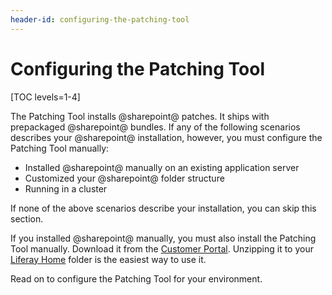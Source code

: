 ```yaml
---
header-id: configuring-the-patching-tool
---
```


# Configuring the Patching Tool

[TOC levels=1-4]

The Patching Tool installs @sharepoint@ patches. It ships with prepackaged
@sharepoint@ bundles. If any of the following scenarios describes your @sharepoint@
installation, however, you must configure the Patching Tool manually:

- Installed @sharepoint@ manually on an existing application server
- Customized your @sharepoint@ folder structure
- Running in a cluster

If none of the above scenarios describe your installation, you can skip this
section.

If you installed @sharepoint@ manually, you must also install the Patching Tool
manually. Download it from the
[Customer Portal](https://customer.liferay.com/downloads?p_p_id=com_liferay_osb_customer_downloads_display_web_DownloadsDisplayPortlet&_com_liferay_osb_customer_downloads_display_web_DownloadsDisplayPortlet_sharepointAssetCategoryId=118191019&_com_liferay_osb_customer_downloads_display_web_DownloadsDisplayPortlet_fileTypeAssetCategoryId=118191066).
Unzipping it to your
[Liferay Home](/docs/7-2/deploy/-/knowledge_base/d/liferay-home)
folder is the easiest way to use it. 

Read on to configure the Patching Tool for your environment. 
